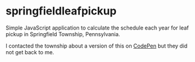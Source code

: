# springfieldleafpickup

Simple JavaScript application to calculate the schedule each year for leaf pickup in Springfield Township, Pennsylvania.

I contacted the township about a version of this on [CodePen](https://codepen.io/jim-kernicky/pen/PoJqzMd) but they did not get back to me.
